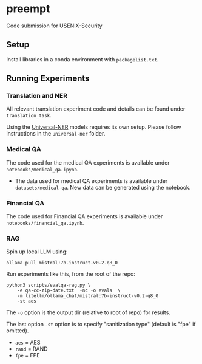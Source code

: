 # preempt
Code submission for USENIX-Security

## Setup
Install libraries in a conda environment with `packagelist.txt`.

## Running Experiments
### Translation and NER

All relevant translation experiment code and details can be found under `translation_task`.

Using the [Universal-NER](https://github.com/universal-ner/universal-ner) models requires its own setup. Please follow instructions in the `universal-ner` folder.

### Medical QA

The code used for the medical QA experiments is available under `notebooks/medical_qa.ipynb`. 
- The data used for medical QA experiments is available under `datasets/medical-qa`. New data can be generated using the notebook.

### Financial QA

The code used for Financial QA experiments is available under `notebooks/financial_qa.ipynb`.

### RAG
Spin up local LLM using:

```
ollama pull mistral:7b-instruct-v0.2-q8_0
```

Run experiments like this, from the root of the repo:

```
python3 scripts/evalqa-rag.py \
    -e qa-cc-zip-date.txt  -nc -o evals  \
    -m litellm/ollama_chat/mistral:7b-instruct-v0.2-q8_0 
    -st aes
```
The `-o` option is the output dir (relative to root of repo) for results.

The last option `-st` option is to specify "sanitization type" (default is "fpe" if omitted).
 - `aes` = AES
 - `rand` = RAND
 - `fpe` = FPE

